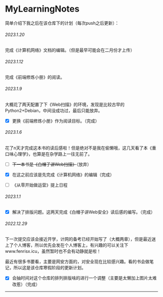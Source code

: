 # MyLearningNotes

简单介绍下我之后在该仓库下的计划（每次push之后更新）：

###### 2023.1.20

完成《计算机网络》文档的编辑。（但是最早可能会在二月份才上传）



###### 2023.1.12

完成《前端修炼小册》的阅读。



###### 2023.1.9

大概花了两天配置了下《Web扫描》的环境，发现是比较古早的Python2+Debian，中间没成功过，最后只能放弃。

- [x] 更换《前端修炼小册》作为阅读目标。（完成）



###### 2023.1.6

花了n天才完成这本书的读后感啦！但是绝对不是我在偷懒哦，这几天看了本《重口味心理学》，也算是在杂学路上一往无前了。

- [ ] ~~下一本书是《白帽子讲Web扫描》~~（放弃）
- [x] 在这之前应该是先完成《计算机网络》的编辑（完成）
- [ ] 《从零开始做运营》提上日程



###### 2023.1.1

- [x] 解决了排版问题。这两天完成《白帽子讲Web安全》读后感的编写。（完成）



###### 2022.12.29

下一次提交应该会接近开学，计网的备考已经开始写了（大概两章），但是最近迷上了个人博客，所以优先会发在个人博客上，有兴趣的可以关注下www.fenrisx.icu，虽然暂时也不会有动静就是啦！

最近有很多书要看，主要是网安方面的，对安全现在比较感兴趣。看的书会做笔记，所以这是该仓库寒假阶段的更新计划。

- [X] 会抽时间对这个仓库的排列排版啥的进行一个调整（主要是太懒加上图片太难改惹）（完成）

------

